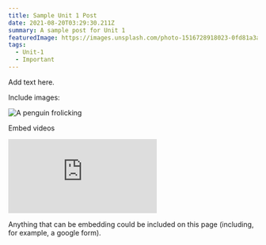 ```yaml
---
title: Sample Unit 1 Post
date: 2021-08-20T03:29:30.211Z
summary: A sample post for Unit 1
featuredImage: https://images.unsplash.com/photo-1516728918023-0fd81a3a149c?ixlib=rb-1.2.1&ixid=MnwxMjA3fDB8MHxwaG90by1wYWdlfHx8fGVufDB8fHx8&auto=format&fit=crop&w=1050&q=80
tags:
  - Unit-1
  - Important
---
```

Add text here.

Include images:

![A penguin frolicking](https://images.unsplash.com/photo-1598439210625-5067c578f3f6?ixid=MnwxMjA3fDB8MHxwaG90by1wYWdlfHx8fGVufDB8fHx8&ixlib=rb-1.2.1&auto=format&fit=crop&w=1052&q=80)

Embed videos

<div class="youtube-container"><iframe class="responsive-iframe" src="https://www.youtube.com/embed/MfstYSUscBc" frameborder="0" allow="accelerometer; autoplay; clipboard-write; encrypted-media; gyroscope; picture-in-picture" allowfullscreen></iframe></div>

Anything that can be embedding could be included on this page (including, for example, a google form).
